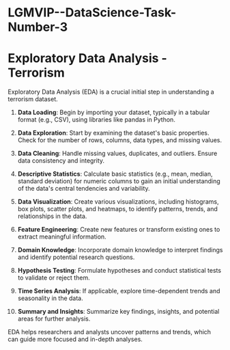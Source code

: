 # LGMVIP--DataScience-Task-Number-3
# Exploratory Data Analysis - Terrorism
Exploratory Data Analysis (EDA) is a crucial initial step in understanding a terrorism dataset. 

1. **Data Loading**: Begin by importing your dataset, typically in a tabular format (e.g., CSV), using libraries like pandas in Python.

2. **Data Exploration**: Start by examining the dataset's basic properties. Check for the number of rows, columns, data types, and missing values.

3. **Data Cleaning**: Handle missing values, duplicates, and outliers. Ensure data consistency and integrity.

4. **Descriptive Statistics**: Calculate basic statistics (e.g., mean, median, standard deviation) for numeric columns to gain an initial understanding of the data's central tendencies and variability.

5. **Data Visualization**: Create various visualizations, including histograms, box plots, scatter plots, and heatmaps, to identify patterns, trends, and relationships in the data.

6. **Feature Engineering**: Create new features or transform existing ones to extract meaningful information.

7. **Domain Knowledge**: Incorporate domain knowledge to interpret findings and identify potential research questions.

8. **Hypothesis Testing**: Formulate hypotheses and conduct statistical tests to validate or reject them.

9. **Time Series Analysis**: If applicable, explore time-dependent trends and seasonality in the data.

10. **Summary and Insights**: Summarize key findings, insights, and potential areas for further analysis.

EDA helps researchers and analysts uncover patterns and trends, which can guide more focused and in-depth analyses.
